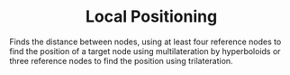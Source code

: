 <h1 align = "center"> Local Positioning </h1>
Finds the distance between nodes, using at least four reference nodes to find 
the position of a target node using multilateration by hyperboloids or three 
reference nodes to find the position using trilateration.
